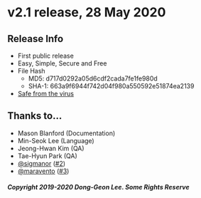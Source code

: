 # v2.1 release, 28 May 2020

## Release Info
 * First public release
 * Easy, Simple, Secure and Free
 * File Hash
   * MD5: d717d0292a05d6cdf2cada7fe1fe980d
   * SHA-1: 663a9f6944f742d04f980a550592e51874ea2139
 * [Safe from the virus](https://www.virustotal.com/gui/file/25f54685e17e98a84a08e9d03dc805bc607802e1ad8ee1a772a614f2b1c83035/summary)

## Thanks to...
 * Mason Blanford (Documentation)
 * Min-Seok Lee (Language)
 * Jeong-Hwan Kim (QA)
 * Tae-Hyun Park (QA)
 * [@sigmanor](https://github.com/Sigmanor) ([#2](https://github.com/Cypher-Notepad/Cypher-Notepad/issues/2))
 * [@maravento](https://github.com/maravento) ([#3](https://github.com/Cypher-Notepad/Cypher-Notepad/issues/3))

##### Copyright 2019-2020 Dong-Geon Lee. Some Rights Reserve